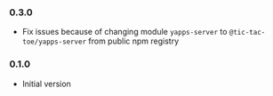 ### 0.3.0

- Fix issues because of changing module `yapps-server` to `@tic-tac-toe/yapps-server` from public npm registry


### 0.1.0

- Initial version
